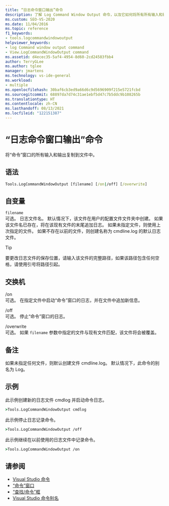 ```yaml
---
title: “日志命令窗口输出”命令
description: 了解 Log Command Window Output 命令，以及它如何将所有所有输入和输出从“命令”窗口复制到文件中。
ms.custom: SEO-VS-2020
ms.date: 11/04/2016
ms.topic: reference
f1_keywords:
- tools.logcommandwindowoutput
helpviewer_keywords:
- log Command window output command
- View.LogCommandWindowOutput command
ms.assetid: d4ecec35-5af4-4954-8d60-2cd24583fbb4
author: TerryGLee
ms.author: tglee
manager: jmartens
ms.technology: vs-ide-general
ms.workload:
- multiple
ms.openlocfilehash: 30baf6cb3ed9a66d6c9d5696909f215e5721fcbd
ms.sourcegitcommit: 68897da7d74c31ae1ebf5d47c7b5ddc9b108265b
ms.translationtype: HT
ms.contentlocale: zh-CN
ms.lasthandoff: 08/13/2021
ms.locfileid: "122151387"
---
```

# <a name="log-command-window-output-command"></a>“日志命令窗口输出”命令

将“命令”窗口的所有输入和输出复制到文件中。

## <a name="syntax"></a>语法

```cmd
Tools.LogCommandWindowOutput [filename] [/on|/off] [/overwrite]
```

## <a name="arguments"></a>自变量

`filename`\
可选。 日志文件名。 默认情况下，该文件在用户的配置文件文件夹中创建。 如果该文件名已存在，将在该现有文件的末尾追加日志。 如果未指定文件，则使用上次指定的文件。 如果不存在以前的文件，则创建名称为 cmdline.log 的默认日志文件。

> [!TIP]
> 要更改日志文件的保存位置，请输入该文件的完整路径，如果该路径包含任何空格，请使用引号将路径引起。

## <a name="switches"></a>交换机

/on\
可选。 在指定文件中启动“命令”窗口的日志，并在文件中追加新信息。

/off\
可选。 停止“命令”窗口的日志。

/overwrite\
可选。 如果 `filename` 参数中指定的文件与现有文件匹配，该文件将会被覆盖。

## <a name="remarks"></a>备注

如果未指定任何文件，则默认创建文件 cmdline.log。 默认情况下，此命令的别名为 Log。

## <a name="examples"></a>示例

此示例创建新的日志文件 cmdlog 并启动命令日志。

```cmd
>Tools.LogCommandWindowOutput cmdlog
```

此示例停止日志记录命令。

```cmd
>Tools.LogCommandWindowOutput /off
```

此示例继续在以前使用的日志文件中记录命令。

```cmd
>Tools.LogCommandWindowOutput /on
```

## <a name="see-also"></a>请参阅

- [Visual Studio 命令](../../ide/reference/visual-studio-commands.md)
- [“命令”窗口](../../ide/reference/command-window.md)
- [“查找/命令”框](../../ide/find-command-box.md)
- [Visual Studio 命令别名](../../ide/reference/visual-studio-command-aliases.md)
